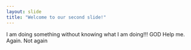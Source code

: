 ```yaml
---
layout: slide
title: "Welcome to our second slide!"
---
```

I am doing something without knowing what I am doing!!! GOD Help me. Again. Not again
